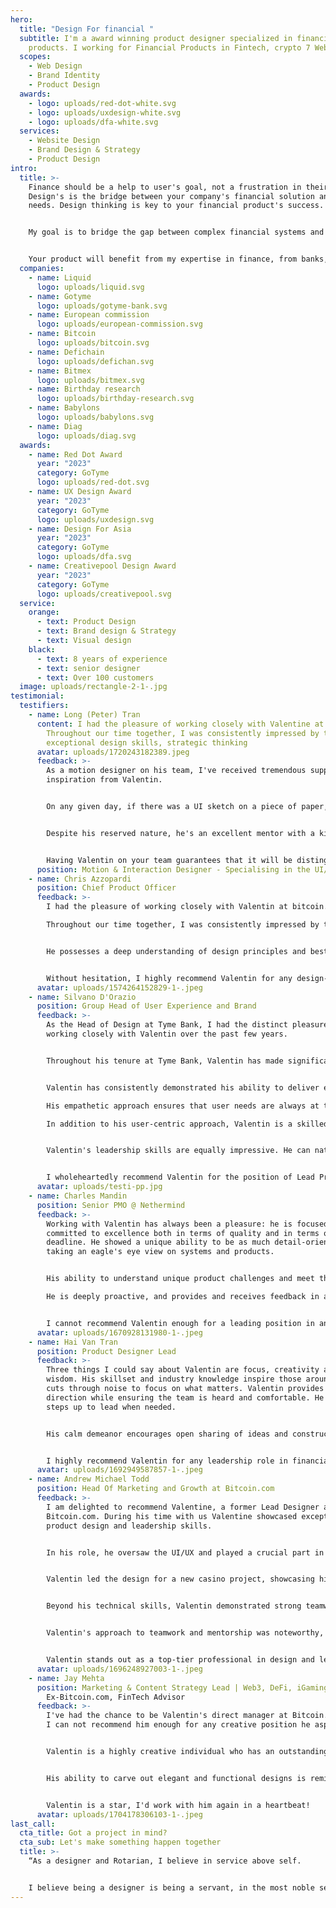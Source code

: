 ```yaml
---
hero:
  title: "Design For financial "
  subtitle: I'm a award winning product designer specialized in financial
    products. I working for Financial Products in Fintech, crypto 7 Web3.
  scopes:
    - Web Design
    - Brand Identity
    - Product Design
  awards:
    - logo: uploads/red-dot-white.svg
    - logo: uploads/uxdesign-white.svg
    - logo: uploads/dfa-white.svg
  services:
    - Website Design
    - Brand Design & Strategy
    - Product Design
intro:
  title: >-
    Finance should be a help to user's goal, not a frustration in their lives.
    Design's is the bridge between your company's financial solution and user
    needs. Design thinking is key to your financial product's success.


    My goal is to bridge the gap between complex financial systems and user-friendly design. I helped banks, crypto wallets, exchanges, options and derivatives to cross that bridge hand in hand.


    Your product will benefit from my expertise in finance, from banks, fintech, crypto, derivatives and web3 applied through the lense of design thinking, branding, strategic thinking and user centered approach.
  companies:
    - name: Liquid
      logo: uploads/liquid.svg
    - name: Gotyme
      logo: uploads/gotyme-bank.svg
    - name: European commission
      logo: uploads/european-commission.svg
    - name: Bitcoin
      logo: uploads/bitcoin.svg
    - name: Defichain
      logo: uploads/defichan.svg
    - name: Bitmex
      logo: uploads/bitmex.svg
    - name: Birthday research
      logo: uploads/birthday-research.svg
    - name: Babylons
      logo: uploads/babylons.svg
    - name: Diag
      logo: uploads/diag.svg
  awards:
    - name: Red Dot Award
      year: "2023"
      category: GoTyme
      logo: uploads/red-dot.svg
    - name: UX Design Award
      year: "2023"
      category: GoTyme
      logo: uploads/uxdesign.svg
    - name: Design For Asia
      year: "2023"
      category: GoTyme
      logo: uploads/dfa.svg
    - name: Creativepool Design Award
      year: "2023"
      category: GoTyme
      logo: uploads/creativepool.svg
  service:
    orange:
      - text: Product Design
      - text: Brand design & Strategy
      - text: Visual design
    black:
      - text: 8 years of experience
      - text: senior designer
      - text: Over 100 customers
  image: uploads/rectangle-2-1-.jpg
testimonial:
  testifiers:
    - name: Long (Peter) Tran
      content: I had the pleasure of working closely with Valentine at bitcoin.com.
        Throughout our time together, I was consistently impressed by their
        exceptional design skills, strategic thinking
      avatar: uploads/1720243182389.jpeg
      feedback: >-
        As a motion designer on his team, I've received tremendous support and
        inspiration from Valentin.


        On any given day, if there was a UI sketch on a piece of paper, it belonged to Valentin. His deep knowledge of design is evident, and his work never fails to impress me. I've always been curious about what makes his work so distinct and beautiful. In my eyes, he is the finest designer on the team, known for his high-quality work (and his suits, of course).


        Despite his reserved nature, he's an excellent mentor with a kind heart. He's open about his failures and never brags about his successes. He always listens attentively and offers advice on not just my professional skills but also on interpersonal ones. His sense of humor keeps our conversations incredibly engaging. We've remained friends to this day.


        Having Valentin on your team guarantees that it will be distinguished by great suits, a notable beard, and exceptional design work (some sense of humor too).
      position: Motion & Interaction Designer - Specialising in the UI/UX industry
    - name: Chris Azzopardi
      position: Chief Product Officer
      feedback: >-
        I had the pleasure of working closely with Valentin at bitcoin.com.

        Throughout our time together, I was consistently impressed by their exceptional design skills, strategic thinking, and unwavering dedication to delivering exceptional user experiences.


        He possesses a deep understanding of design principles and best practices, which they seamlessly apply to create user-centric and visually compelling interfaces. His ability to translate complex product requirements into intuitive and engaging designs is truly remarkable.


        Without hesitation, I highly recommend Valentin for any design-related role. His unique blend of design expertise, strategic thinking, and collaborative spirit makes him an invaluable asset to any team. I am confident that he will continue to excel in his career and make significant contributions to the industry.
      avatar: uploads/1574264152829-1-.jpeg
    - name: Silvano D'Orazio
      position: Group Head of User Experience and Brand
      feedback: >-
        As the Head of Design at Tyme Bank, I had the distinct pleasure of
        working closely with Valentin over the past few years.


        Throughout his tenure at Tyme Bank, Valentin has made significant contributions to a wide range of projects. He played a key role in developing our new mobile banking app, praised for its user-friendly design and intuitive functionality. Valentin was instrumental in creating our new internal branding guidelines, which have helped establish a more cohesive and consistent brand identity across all touchpoints.


        Valentin has consistently demonstrated his ability to deliver exceptional results across a wide range of projects. He is passionate about creating products that not only meet user needs but also exceed their expectations, conducting user research and using insights from users to inform his design decisions.

        His empathetic approach ensures that user needs are always at the forefront of his mind.

        In addition to his user-centric approach, Valentin is a skilled UI designer. He has an innate ability to create visually appealing and aesthetically pleasing interfaces that are both engaging and intuitive.


        Valentin's leadership skills are equally impressive. He can naturally motivate and inspire his team members, creating a positive and productive work environment. He is also a great listener, always willing to take feedback from his team and stakeholders. His versatility is one of his greatest strengths. With his deep understanding of the entire product development process, Valentin seamlessly collaborates with cross-functional teams and stakeholders.


        I wholeheartedly recommend Valentin for the position of Lead Product Designer. He is also a great leader and motivator, and he can create a positive and productive work environment. I am confident that Valentin would be a valuable asset to any organisation.
      avatar: uploads/testi-pp.jpg
    - name: Charles Mandin
      position: Senior PMO @ Nethermind
      feedback: >-
        Working with Valentin has always been a pleasure: he is focused and
        committed to excellence both in terms of quality and in terms of
        deadline. He showed a unique ability to be as much detail-oriented as
        taking an eagle's eye view on systems and products.


        His ability to understand unique product challenges and meet them is outstanding, and he brought both vision and expertise during our multiple collaborations.

        He is deeply proactive, and provides and receives feedback in a professional and constructive manner.


        I cannot recommend Valentin enough for a leading position in any UX endeavour, and should the need ever arise his profile would sit on top of my recruitment shortlist.
      avatar: uploads/1670928131980-1-.jpeg
    - name: Hai Van Tran
      position: Product Designer Lead
      feedback: >-
        Three things I could say about Valentin are focus, creativity and
        wisdom. His skillset and industry knowledge inspire those around him. He
        cuts through noise to focus on what matters. Valentin provides clear
        direction while ensuring the team is heard and comfortable. He smoothly
        steps up to lead when needed.


        His calm demeanor encourages open sharing of ideas and constructive debate. Valentin fosters a collaborative environment where all can thrive. He maintains composure under pressure, driving results while mentoring teammates. Valentin motivates others through his committed work ethic.


        I highly recommend Valentin for any leadership role in financial services.
      avatar: uploads/1692949587857-1-.jpeg
    - name: Andrew Michael Todd
      position: Head Of Marketing and Growth at Bitcoin.com
      feedback: >-
        I am delighted to recommend Valentine, a former Lead Designer at
        Bitcoin.com. During his time with us Valentine showcased exceptional
        product design and leadership skills.


        In his role, he oversaw the UI/UX and played a crucial part in feature development and enhancing product experiences. His expertise with design tools like Figma, Sketch, and Adobe greatly contributed to the seamless execution of design phases from start to finish.


        Valentin led the design for a new casino project, showcasing his ability to handle complex tasks from concept to completion. His skill in collaborating across various departments and effectively incorporating feedback into designs was impressive.


        Beyond his technical skills, Valentin demonstrated strong teamwork, communication, and problem-solving abilities. He showed a consistent drive for improvement, seeking feedback to refine his work and processes.


        Valentin's approach to teamwork and mentorship was noteworthy, guiding junior designers with clarity. His dedication to his craft and his leadership qualities have set him apart as a professional in design.


        Valentin stands out as a top-tier professional in design and leadership. His blend of expertise, dedication, and vision make him an invaluable asset. I wholeheartedly recommend Valentin for any senior design or leadership role.
      avatar: uploads/1696248927003-1-.jpeg
    - name: Jay Mehta
      position: Marketing & Content Strategy Lead | Web3, DeFi, iGaming |
        Ex-Bitcoin.com, FinTech Advisor
      feedback: >-
        I've had the chance to be Valentin's direct manager at Bitcoin.com - and
        I can not recommend him enough for any creative position he aspires to!


        Valentin is a highly creative individual who has an outstanding ability to materialize unique design solutions with an innovative touch. He understands art styles and contextual styling like only a few others can. If rendering top-notch designs is his jackhammer, developing the backbone for UX with clean information architecture and wireframing for possible design solutions are his chisel and rake.


        His ability to carve out elegant and functional designs is reminiscent of a skilled artisan, chiseling away excess to reveal the essence of user experience. Ever so proactive, Valentin is on the top of his game when it comes to developing and delivering product design solutions.


        Valentin is a star, I'd work with him again in a heartbeat!
      avatar: uploads/1704178306103-1-.jpeg
last_call:
  cta_title: Got a project in mind?
  cta_sub: Let's make something happen together
  title: >-
    “As a designer and Rotarian, I believe in service above self.


    I believe being a designer is being a servant, in the most noble sense of the term, it’s dedicating yourself to finding the right balance between user needs and business goals.
---
```

